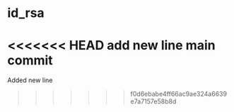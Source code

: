 # id_rsa
<<<<<<< HEAD
add new line
main commit
=======
Added new line
>>>>>>> f0d6ebabe4ff66ac9ae324a6639e7a7157e58b8d
